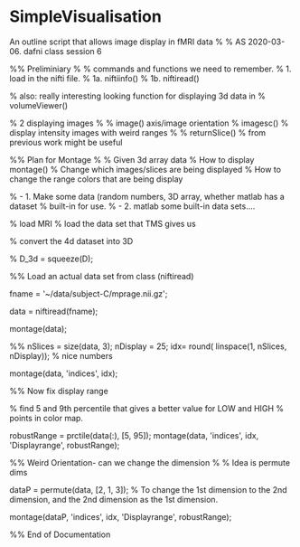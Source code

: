 # SimpleVisualisation
An outline script that allows image display in fMRI data
% 
% AS 2020-03-06. dafni class session 6

%% Preliminiary
%
% commands and functions we need to remember. 
% 1. load in the nifti file. 
% 1a. niftiinfo()
% 1b. niftiread()

% also: really interesting looking function for displaying 3d data in
% volumeViewer()

% 2 displaying images
% 
% image() axis/image orientation
% imagesc() % display intensity images with weird ranges
%
% returnSlice() % from previous work might be useful 

%% Plan for Montage
%
% Given 3d array data
% How to display montage()
% Change which images/slices are being displayed
% How to change the range colors that are being display 

% - 1. Make some data (random numbers, 3D array, whether matlab has a dataset
% built-in for use. 
% - 2. matlab some built-in data sets....

% load MRI % load the data set that TMS gives us

% convert the 4d dataset into 3D

% D_3d = squeeze(D);

%% Load an actual data set from class (niftiread)

fname = '~/data/subject-C/mprage.nii.gz';

data = niftiread(fname);

montage(data);

%%
nSlices = size(data, 3);
nDisplay = 25; 
idx= round( linspace(1, nSlices, nDisplay)); % nice numbers 

montage(data, 'indices', idx);

%% Now fix display range 

% find 5 and 9th percentile that gives a better value for LOW and HIGH
% points in color map. 

robustRange = prctile(data(:), [5, 95]);
montage(data, 'indices', idx, 'Displayrange', robustRange);

%% Weird Orientation- can we change the dimension
%
% Idea is permute dims

dataP = permute(data, [2, 1, 3]); % To change the 1st dimension to the 2nd dimension, and the 2nd dimension as the 1st dimension. 

montage(dataP, 'indices', idx, 'Displayrange', robustRange);

%% End of Documentation
